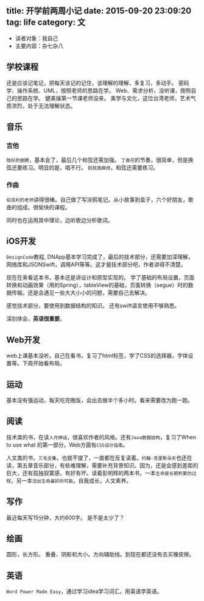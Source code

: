 title:  开学前两周小记
date: 2015-09-20 23:09:20
tag: life
category: 文​
---
- 读者对象：我自己
- 主要内容：杂七杂八
<!--more-->
## 学校课程
还是应该记笔记，把每天该记的记住，该理解的理解，多复习，多动手。
密码学、操作系统、UML，按照老师的思路在学。
Web、需求分析，没听课，按照自己的思路在学。
健美操第一节课老师没来。
美学与文化，这位台湾老师，艺术气质浓烈，处于无法理解状态。

## 音乐
### 吉他
`隐形的翅膀`，基本会了，最后几个和弦还需加强。
`丁香花`的节奏，很简单，但是换弦还要练习。明显的是，唱不行。
`别找我麻烦`，和弦还需要练习。
### 作曲
`伯克利的老师`讲得很棒。自己做了写涂鸦笔记。从小故事到盒子，六个好朋友，歌曲的组成。很愉快的课程。

同时也在运用其中理论，边听歌边分析歌词。

## iOS开发
`DesignCode`教程, DNApp基本学习完成了，最后的技术部分，还需要加深理解，网络库和JSONSwift，调用API等等。这才是技术部分吧，作者讲得不清楚。

现在在来看这本书，基本还是讲设计和原型实现的。
学了基础的布局设置，页面转换和动画效果（用的Spring），tableView的基础，页面转换（segue）时的数据传输。还是会遇见一些大大小小的问题，需要自己去解决。

感觉技术部分，要使用到数据结构的知识。
还有swift语言使用不够熟悉。

深刻体会，**英语很重要**。
## Web开发
web上课基本没听。自己在看书，复习了html标签，学了CSS的选择器，字体设置等。下周开始看布局。

## 运动
基本没有强运动，每天吃完晚饭，会出去做半个多小时。看来需要改为跑一跑。

## 阅读
技术类的书，在读`人月神话`，很喜欢作者的风格。还有`Java数据结构`，复习了When to use what 的第一部分。Web方面有`CSS设计指南`。

人文类的书，`三毛全集`，也就不提了，一直都在反复读着。`约翰·克里斯朵夫`也还在读，第五章音乐部分，有些难理解，需要补充背景知识。因为，还是会感到差距的巨大，还有孤独寂寞感，有好有坏。读着彭明辉的两本书，一本`生命是长期积累的过程`，另一本`活出生命最好的可能`。自我成长，人文素养。
## 写作
最近每天写15分钟，大约600字。
是不是太少了？
## 绘画
圆形，长方形。
重叠、阴影和大小。方向辅助线。到现在都还没有去买橡皮擦。
## 英语
`Word Power Made Easy`，通过学习idea学习词汇。用英语学英语。
